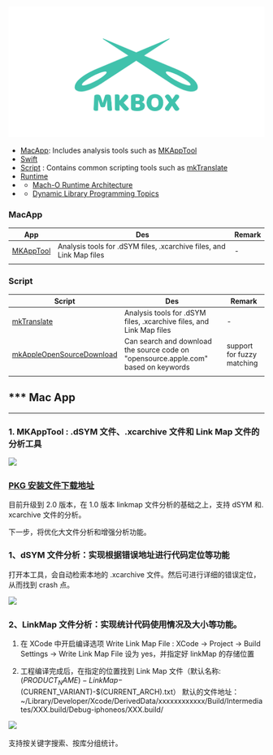 
![](./source/icon_mkbox.png)

- [MacApp](./macApp/README.md): Includes analysis tools such as [MKAppTool](https://github.com/mythkiven/MKAppTool)
- [Swift](./swift)
- [Script](./script) : Contains common scripting tools such as [mkTranslate](https://github.com/mythkiven/mkTranslate)
- [Runtime](./runtime)
- -  [Mach-O Runtime Architecture](./runtime/Mach-ORuntimeArchitecture.pdf)
- -  [Dynamic Library Programming Topics](./runtime/DynamicLibraryProgrammingTopics.pdf)

### MacApp

| App | Des | Remark |
| --- | --- | --- |
| [MKAppTool](https://github.com/mythkiven/MKAppTool) | Analysis tools for .dSYM files, .xcarchive files, and Link Map files | - |
|  |  |  |

### Script

| Script | Des | Remark |
| --- | --- | --- |
| [mkTranslate](https://github.com/mythkiven/mkTranslate) | Analysis tools for .dSYM files, .xcarchive files, and Link Map files | - |
| [mkAppleOpenSourceDownload](https://github.com/mythkiven/mkAppleOpenSourceDownload) |  Can search and download the source code on "opensource.apple.com" based on keywords | support for fuzzy matching |
| | | |



*** Mac App
------
___


### 1. MKAppTool : .dSYM 文件、.xcarchive 文件和 Link Map 文件的分析工具


![](https://github.com/mythkiven/MKAppTool/blob/master/MKAppTool/MKLinkMap/Assets.xcassets/AppIcon.appiconset/icon512.png)

### [PKG 安装文件下载地址](https://github.com/mythkiven/mkBox/releases/tag/MKAppTool)
目前升级到 2.0 版本，在 1.0 版本 linkmap 文件分析的基础之上，支持 dSYM 和. xcarchive 文件的分析。

下一步，将优化大文件分析和增强分析功能。

### 1、dSYM 文件分析：实现根据错误地址进行代码定位等功能

打开本工具，会自动检索本地的 .xcarchive 文件。然后可进行详细的错误定位，从而找到 crash 点。

![](https://raw.githubusercontent.com/mythkiven/mkBox/master/source/dsym8945878483.png)

### 2、LinkMap 文件分析：实现统计代码使用情况及大小等功能。

1. 在 XCode 中开启编译选项 Write Link Map File : XCode -> Project -> Build Settings ->  Write Link Map File 设为 yes，并指定好 linkMap 的存储位置

2. 工程编译完成后，在指定的位置找到 Link Map 文件（默认名称:$(PRODUCT_NAME)-LinkMap-$(CURRENT_VARIANT)-$(CURRENT_ARCH).txt）
默认的文件地址：~/Library/Developer/Xcode/DerivedData/xxxxxxxxxxxx/Build/Intermediates/XXX.build/Debug-iphoneos/XXX.build/

![](https://raw.githubusercontent.com/mythkiven/mkBox/master/source/linkmap03445423.png)

支持按关键字搜索、按库分组统计。
